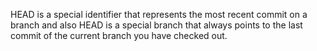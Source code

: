 HEAD is a special identifier that represents the most recent commit on a branch
and also HEAD is a special branch that always points to the last commit of the current branch you have checked out.

